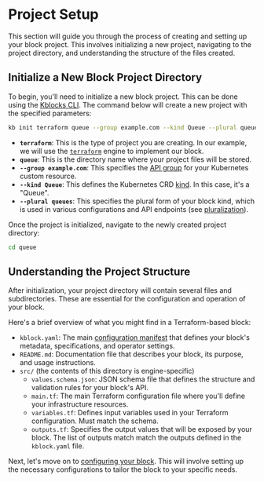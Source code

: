 # Project Setup

This section will guide you through the process of creating and setting up your block project. This
involves initializing a new project, navigating to the project directory, and understanding the
structure of the files created.

## Initialize a New Block Project Directory

To begin, you'll need to initialize a new block project. This can be done using the [Kblocks CLI](/docs/reference/command-line-tool/01-intro.md). The command below will create a new project with the specified parameters:

```bash
kb init terraform queue --group example.com --kind Queue --plural queues
```

- **`terraform`**: This is the type of project you are creating. In our example, we will use the [`terraform`](/docs/reference/supported-engines/terraform) engine to implement our block.
- **`queue`**: This is the directory name where your project files will be stored.
- **`--group example.com`**: This specifies the [API
  group](https://kubernetes.io/docs/concepts/overview/working-with-objects/kubernetes-api/#api-groups)
  for your Kubernetes custom resource.
- **`--kind Queue`**: This defines the Kubernetes CRD
  [kind](https://kubernetes.io/docs/concepts/overview/working-with-objects/kubernetes-api/#kinds-and-kinds).
  In this case, it's a "Queue".
- **`--plural queues`**: This specifies the plural form of your block kind, which is used in various
  configurations and API endpoints (see
  [pluralization](https://kubernetes.io/docs/concepts/overview/working-with-objects/names/#plural-names)).

Once the project is initialized, navigate to the newly created project directory:

```bash
cd queue
```

## Understanding the Project Structure

After initialization, your project directory will contain several files and subdirectories. These
are essential for the configuration and operation of your block.

Here's a brief overview of what you might find in a Terraform-based block:

- `kblock.yaml`: The main [configuration manifest](/docs/reference/01-manifest.md) that defines your block's metadata, specifications, and operator settings.
- `README.md`: Documentation file that describes your block, its purpose, and usage instructions.
- `src/` (the contents of this directory is engine-specific)
  - `values.schema.json`: JSON schema file that defines the structure and validation rules for your block's API.
  - `main.tf`: The main Terraform configuration file where you'll define your infrastructure resources.
  - `variables.tf`: Defines input variables used in your Terraform configuration. Must match the schema.
  - `outputs.tf`: Specifies the output values that will be exposed by your block. The list of
    outputs match match the outputs defined in the `kblock.yaml` file.

Next, let's move on to [configuring your block](/docs/user-guide/04-block-configuration.mdx). This will involve setting
up the necessary configurations to tailor the block to your specific needs. 
